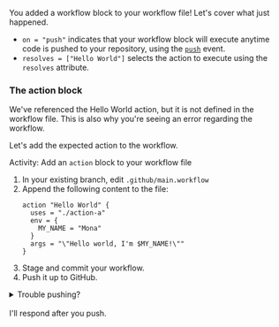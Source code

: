 You added a workflow block to your workflow file! Let's cover what just happened. 

- `on = "push"` indicates that your workflow block will execute anytime code is pushed to your repository, using the [`push`](https://developer.github.com/v3/activity/events/types/#pushevent) event. 
- `resolves = ["Hello World"]` selects the action to execute using the `resolves` attribute.

### The action block

We've referenced the Hello World action, but it is not defined in the workflow file. This is also why you're seeing an error regarding the workflow.

Let's add the expected action to the workflow.

Activity: Add an `action` block to your workflow file

1. In your existing branch, edit `.github/main.workflow`
1. Append the following content to the file:
    ```hcl
    action "Hello World" {
      uses = "./action-a"
      env = {
        MY_NAME = "Mona"
      }
      args = "\"Hello world, I'm $MY_NAME!\""
    }
    ```
1. Stage and commit your workflow.
1. Push it up to GitHub. 

<details><summary>Trouble pushing?</summary>

The `main.workflow` file cannot edited using an integration. Try editing the file using the web interface, or your command line.

It is possible that you are using an integration (like GitHub Desktop or any other tool that authenticates as you and pushes on your behalf) if you receive a message like the one below:

```shell
To https://github.com/your-username/your-repo.git
 ! [remote rejected] your-branch -> your-branch (refusing to allow an integration to update main.workflow)
error: failed to push some refs to 'https://github.com/your-username/your-repo.git'
```
</details>
<br />
I'll respond after you push.